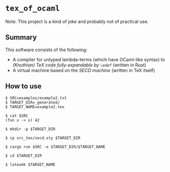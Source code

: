 
# `tex_of_ocaml`

Note: This project is a kind of joke and probably not of practical use.


## Summary

This software consists of the following:

* A compiler for untyped lambda-terms (which have OCaml-like syntax) to *(Knuthian) TeX code fully-expandable by `\edef`* (written in Rust)
* A virtual machine based on the *SECD machine* (written in TeX itself)


## How to use

```console
$ SRC=examples/example2.txt
$ TARGET_DIR=_generated/
$ TARGET_NAME=example2.tex

$ cat $SRC
(fun x -> x) 42

$ mkdir -p $TARGET_DIR

$ cp src_tex/secd.sty $TARGET_DIR

$ cargo run $SRC -o $TARGET_DIR/$TARGET_NAME

$ cd $TARGET_DIR

$ latexmk $TARGET_NAME
```
